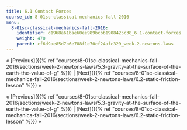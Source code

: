```yaml
---
title: 6.1 Contact Forces
course_id: 8-01sc-classical-mechanics-fall-2016
menu:
  8-01sc-classical-mechanics-fall-2016:
    identifier: d1968a61bae60ee989bcbb1908425c38_6.1-contact-forces
    weight: 470
    parent: cf6d9ae85d7b6e788f1e70cf24afc329_week-2-newtons-laws
---
```

« [Previous]({{% ref "courses/8-01sc-classical-mechanics-fall-2016/sections/week-2-newtons-laws/5.3-gravity-at-the-surface-of-the-earth-the-value-of-g" %}}) | [Next]({{% ref "courses/8-01sc-classical-mechanics-fall-2016/sections/week-2-newtons-laws/6.2-static-friction-lesson" %}}) »

« [Previous]({{% ref "courses/8-01sc-classical-mechanics-fall-2016/sections/week-2-newtons-laws/5.3-gravity-at-the-surface-of-the-earth-the-value-of-g" %}}) | [Next]({{% ref "courses/8-01sc-classical-mechanics-fall-2016/sections/week-2-newtons-laws/6.2-static-friction-lesson" %}}) »